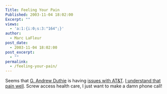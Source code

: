 ```yaml
---
Title: Feeling Your Pain
Published: 2003-11-04 18:02:00
Excerpt: ""
views:
  - 'a:1:{i:0;s:3:"164";}'
author:
  - Marc LaFleur
post_date:
  - 2003-11-04 18:02:00
post_excerpt:
  - ""
permalink:
  - /feeling-your-pain/
---
```

<p>Seems that <a href="http://weblogs.asp.net/gad/">G. Andrew Duthie</a> is having <a href="http://weblogs.asp.net/gad/posts/35737.aspx">issues with AT&amp;T</a>. <a href="http://weblogs.asp.net/mlafleur/posts/28647.aspx">I understand that pain well</a>. Screw access health care, I just want to make a damn phone call!</p>
<p>&nbsp;</p>
